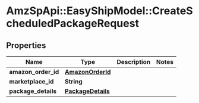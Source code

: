 # AmzSpApi::EasyShipModel::CreateScheduledPackageRequest

## Properties
Name | Type | Description | Notes
------------ | ------------- | ------------- | -------------
**amazon_order_id** | [**AmazonOrderId**](AmazonOrderId.md) |  | 
**marketplace_id** | **String** |  | 
**package_details** | [**PackageDetails**](PackageDetails.md) |  | 

